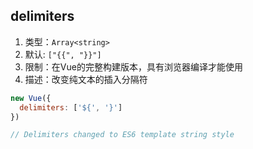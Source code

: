 
## delimiters
1. 类型：`Array<string>`
2. 默认: `["{{", "}}"]`
3. 限制：在Vue的完整构建版本，具有浏览器编译才能使用
4. 描述：改变纯文本的插入分隔符

```js
new Vue({
  delimiters: ['${', '}']
})

// Delimiters changed to ES6 template string style
```